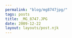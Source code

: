 ```yaml
---
permalink: "blog/mg8747jpg/"
tags: posts
title: _MG_8747.JPG
date: 2009-12-22
layout: layouts/post.njk
---
```


